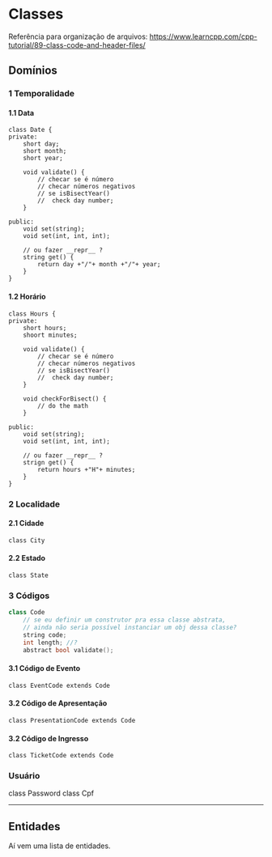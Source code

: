 # Classes

Referência para organização de arquivos: https://www.learncpp.com/cpp-tutorial/89-class-code-and-header-files/

## Domínios
### 1 Temporalidade
#### 1.1 Data
```
class Date {
private:
    short day;
    short month;
    short year;

    void validate() {
        // checar se é número
        // checar números negativos
        // se isBisectYear()
        //  check day number;
    }

public:
    void set(string);
    void set(int, int, int);

    // ou fazer __repr__ ?
    string get() {
        return day +"/"+ month +"/"+ year;
    }
}
```

#### 1.2 Horário
```
class Hours {
private:
    short hours;
    shoort minutes;

    void validate() {
        // checar se é número
        // checar números negativos
        // se isBisectYear()
        //  check day number;
    }

    void checkForBisect() {
        // do the math
    }

public:
    void set(string);
    void set(int, int, int);

    // ou fazer __repr__ ?
    strign get() {
        return hours +"H"+ minutes;
    }
}
```

### 2 Localidade
#### 2.1 Cidade
`class City`
#### 2.2 Estado
`class State`

### 3 Códigos
```cpp
class Code
    // se eu definir um construtor pra essa classe abstrata, 
    // ainda não seria possível instanciar um obj dessa classe?
    string code;
    int length; //?
    abstract bool validate();
```
#### 3.1 Código de Evento
`class EventCode extends Code`

#### 3.2 Código de Apresentação
`class PresentationCode extends Code`

#### 3.2 Código de Ingresso
`class TicketCode extends Code`

### Usuário
class Password
class Cpf

<hr>


## Entidades
Aí vem uma lista de entidades.